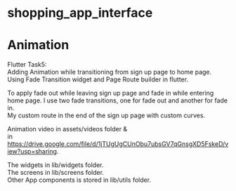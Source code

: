 # shopping_app_interface

# Animation

Flutter Task5:         
Adding Animation while transitioning from sign up page to home page.         
Using Fade Transition widget and Page Route builder in flutter.  

To apply fade out while leaving sign up page and fade in while entering home page.
I use two fade transitions, one for fade out and another for fade in.               
My custom route in the end of the sign up page with custom curves.

Animation video in assets/videos folder &  
in https://drive.google.com/file/d/1jTUgUgCUnObu7ubsGV7qGnsgXD5FskeD/view?usp=sharing.
    
The widgets in lib/widgets folder.               
The screens in lib/screens folder.                      
Other App components is stored in lib/utils folder.                        
